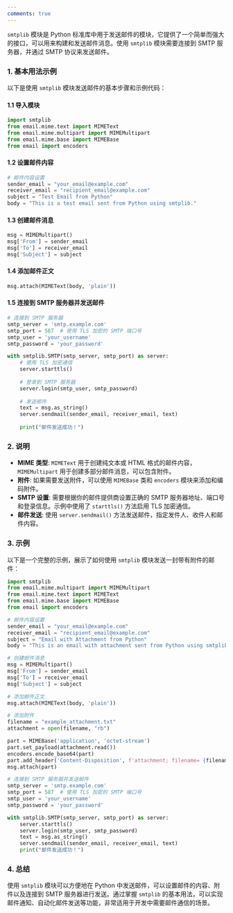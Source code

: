```yaml
---
comments: true
---
```


`smtplib` 模块是 Python 标准库中用于发送邮件的模块，它提供了一个简单而强大的接口，可以用来构建和发送邮件消息。使用 `smtplib` 模块需要连接到 SMTP 服务器，并通过 SMTP 协议来发送邮件。

### 1. 基本用法示例

以下是使用 `smtplib` 模块发送邮件的基本步骤和示例代码：

#### 1.1 导入模块

```python
import smtplib
from email.mime.text import MIMEText
from email.mime.multipart import MIMEMultipart
from email.mime.base import MIMEBase
from email import encoders
```

#### 1.2 设置邮件内容

```python
# 邮件内容设置
sender_email = "your_email@example.com"
receiver_email = "recipient_email@example.com"
subject = "Test Email from Python"
body = "This is a test email sent from Python using smtplib."
```

#### 1.3 创建邮件消息

```python
msg = MIMEMultipart()
msg['From'] = sender_email
msg['To'] = receiver_email
msg['Subject'] = subject
```

#### 1.4 添加邮件正文

```python
msg.attach(MIMEText(body, 'plain'))
```

#### 1.5 连接到 SMTP 服务器并发送邮件

```python
# 连接到 SMTP 服务器
smtp_server = 'smtp.example.com'
smtp_port = 587  # 使用 TLS 加密的 SMTP 端口号
smtp_user = 'your_username'
smtp_password = 'your_password'

with smtplib.SMTP(smtp_server, smtp_port) as server:
    # 使用 TLS 加密通信
    server.starttls()
    
    # 登录到 SMTP 服务器
    server.login(smtp_user, smtp_password)
    
    # 发送邮件
    text = msg.as_string()
    server.sendmail(sender_email, receiver_email, text)
    
    print("邮件发送成功！")
```

### 2. 说明

- **MIME 类型**: `MIMEText` 用于创建纯文本或 HTML 格式的邮件内容，`MIMEMultipart` 用于创建多部分邮件消息，可以包含附件。
- **附件**: 如果需要发送附件，可以使用 `MIMEBase` 类和 `encoders` 模块来添加和编码附件。
- **SMTP 设置**: 需要根据你的邮件提供商设置正确的 SMTP 服务器地址、端口号和登录信息。示例中使用了 `starttls()` 方法启用 TLS 加密通信。
- **邮件发送**: 使用 `server.sendmail()` 方法发送邮件，指定发件人、收件人和邮件内容。

### 3. 示例

以下是一个完整的示例，展示了如何使用 `smtplib` 模块发送一封带有附件的邮件：

```python
import smtplib
from email.mime.multipart import MIMEMultipart
from email.mime.text import MIMEText
from email.mime.base import MIMEBase
from email import encoders

# 邮件内容设置
sender_email = "your_email@example.com"
receiver_email = "recipient_email@example.com"
subject = "Email with Attachment from Python"
body = "This is an email with attachment sent from Python using smtplib."

# 创建邮件消息
msg = MIMEMultipart()
msg['From'] = sender_email
msg['To'] = receiver_email
msg['Subject'] = subject

# 添加邮件正文
msg.attach(MIMEText(body, 'plain'))

# 添加附件
filename = "example_attachment.txt"
attachment = open(filename, "rb")

part = MIMEBase('application', 'octet-stream')
part.set_payload(attachment.read())
encoders.encode_base64(part)
part.add_header('Content-Disposition', f'attachment; filename= {filename}')
msg.attach(part)

# 连接到 SMTP 服务器并发送邮件
smtp_server = 'smtp.example.com'
smtp_port = 587  # 使用 TLS 加密的 SMTP 端口号
smtp_user = 'your_username'
smtp_password = 'your_password'

with smtplib.SMTP(smtp_server, smtp_port) as server:
    server.starttls()
    server.login(smtp_user, smtp_password)
    text = msg.as_string()
    server.sendmail(sender_email, receiver_email, text)
    print("邮件发送成功！")
```

### 4. 总结

使用 `smtplib` 模块可以方便地在 Python 中发送邮件，可以设置邮件的内容、附件以及连接到 SMTP 服务器进行发送。通过掌握 `smtplib` 的基本用法，可以实现邮件通知、自动化邮件发送等功能，非常适用于开发中需要邮件通信的场景。